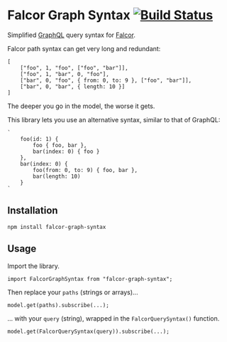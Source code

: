 # Falcor Graph Syntax [![Build Status](https://travis-ci.org/giovannicalo/falcor-graph-syntax.svg?branch=master)](https://travis-ci.org/giovannicalo/falcor-graph-syntax)

Simplified [GraphQL](https://github.com/facebook/graphql) query syntax for [Falcor](https://github.com/Netflix/falcor).

Falcor path syntax can get very long and redundant:

```
[
	["foo", 1, "foo", ["foo", "bar"]],
	["foo", 1, "bar", 0, "foo"],
	["bar", 0, "foo", { from: 0, to: 9 }, ["foo", "bar"]],
	["bar", 0, "bar", { length: 10 }]
]
```

The deeper you go in the model, the worse it gets.

This library lets you use an alternative syntax, similar to that of GraphQL:

```
`
	foo(id: 1) {
		foo { foo, bar },
		bar(index: 0) { foo }
	},
	bar(index: 0) {
		foo(from: 0, to: 9) { foo, bar },
		bar(length: 10)
	}
`
```

## Installation

```
npm install falcor-graph-syntax
```

## Usage

Import the library.

```
import FalcorGraphSyntax from "falcor-graph-syntax";
```

Then replace your `paths` (strings or arrays)...

```
model.get(paths).subscribe(...);
```

... with your `query` (string), wrapped in the `FalcorQuerySyntax()` function.

```
model.get(FalcorQuerySyntax(query)).subscribe(...);
```
